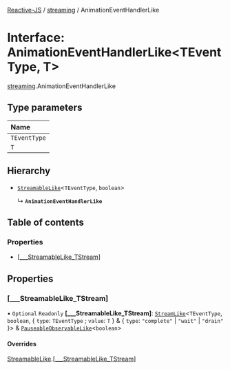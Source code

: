 [Reactive-JS](../README.md) / [streaming](../modules/streaming.md) / AnimationEventHandlerLike

# Interface: AnimationEventHandlerLike<TEventType, T\>

[streaming](../modules/streaming.md).AnimationEventHandlerLike

## Type parameters

| Name |
| :------ |
| `TEventType` |
| `T` |

## Hierarchy

- [`StreamableLike`](streaming.StreamableLike.md)<`TEventType`, `boolean`\>

  ↳ **`AnimationEventHandlerLike`**

## Table of contents

### Properties

- [[\_\_\_StreamableLike\_TStream]](streaming.AnimationEventHandlerLike.md#[___streamablelike_tstream])

## Properties

### [\_\_\_StreamableLike\_TStream]

• `Optional` `Readonly` **[\_\_\_StreamableLike\_TStream]**: [`StreamLike`](streaming.StreamLike.md)<`TEventType`, `boolean`, { `type`: `TEventType` ; `value`: `T`  } & { `type`: ``"complete"`` \| ``"wait"`` \| ``"drain"``  }\> & [`PauseableObservableLike`](rx.PauseableObservableLike.md)<`boolean`\>

#### Overrides

[StreamableLike](streaming.StreamableLike.md).[[___StreamableLike_TStream]](streaming.StreamableLike.md#[___streamablelike_tstream])
